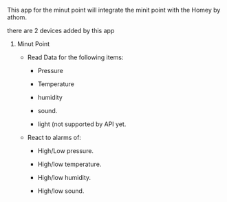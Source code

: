 This app for the minut point will integrate the minit point with the Homey by athom.

there are 2 devices added by this app

1. Minut Point

   * Read Data for the following items:

     * Pressure

     * Temperature

     * humidity

     * sound.

     * light (not supported by API yet.

   * React to alarms of:

     * High/Low pressure.

     * High/low temperature.

     * High/low humidity.

     * High/low sound.
